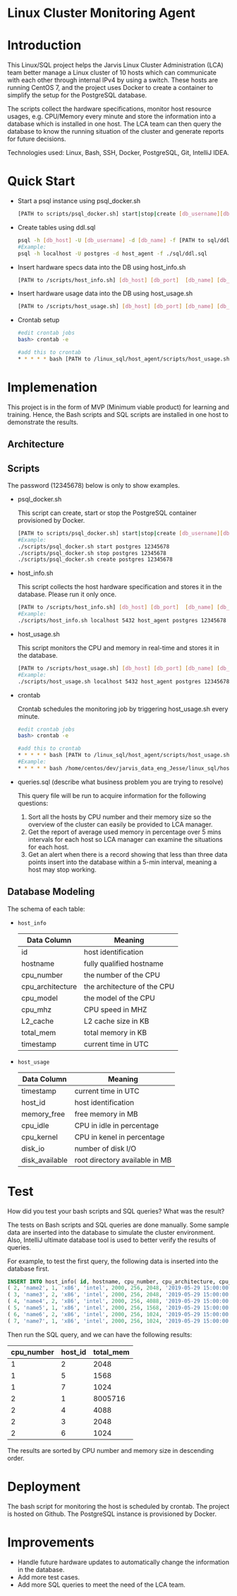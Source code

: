 # Linux Cluster Monitoring Agent
# 
# Introduction
This Linux/SQL project helps the Jarvis Linux Cluster Administration (LCA) team better manage a Linux cluster of 10 hosts which can communicate with each other through internal IPv4  by using a switch. These hosts are running CentOS 7, and the project uses Docker to create a container to simplify the setup for the PostgreSQL database.

The scripts collect the hardware specifications, monitor host resource usages, e.g. CPU/Memory every minute and store the information into a database which is installed in one host. The LCA team can then query the database to know the running situation of the cluster and generate reports for future decisions.

Technologies used: Linux, Bash, SSH, Docker, PostgreSQL, Git, IntelliJ IDEA.

# Quick Start
- Start a psql instance using psql_docker.sh

  ```bash
  [PATH to scripts/psql_docker.sh] start|stop|create [db_username][db_password]
  ```

- Create tables using ddl.sql

  ```bash
  psql -h [db_host] -U [db_username] -d [db_name] -f [PATH to sql/ddl.sql]
  #Example:
  psql -h localhost -U postgres -d host_agent -f ./sql/ddl.sql
  ```

- Insert hardware specs data into the DB using host_info.sh

  ```bash
  [PATH to /scripts/host_info.sh] [db_host] [db_port]  [db_name] [db_username] [db_password]
  ```

- Insert hardware usage data into the DB using host_usage.sh

  ```bash
  [PATH to /scripts/host_usage.sh] [db_host] [db_port] [db_name] [db_username] [db_password]
  ```

- Crontab setup

  ```bash
  #edit crontab jobs
  bash> crontab -e
  
  #add this to crontab
  * * * * * bash [PATH to /linux_sql/host_agent/scripts/host_usage.sh] [db_host] [db_port] [db_name] [db_username] [db_password] > /tmp/host_usage.log
  ```

# Implemenation
This project is in the form of MVP (Minimum viable product) for learning and training. Hence, the Bash scripts and SQL scripts are installed in one host to demonstrate the results.

## Architecture

## Scripts

The password (12345678) below is only to show examples.

- psql_docker.sh

  This script can create, start or stop the PostgreSQL container provisioned by Docker.

  ```bash
  [PATH to scripts/psql_docker.sh] start|stop|create [db_username][db_password]
  #Example:
  ./scripts/psql_docker.sh start postgres 12345678
  ./scripts/psql_docker.sh stop postgres 12345678
  ./scripts/psql_docker.sh create postgres 12345678
  ```

- host_info.sh

  This script collects the host hardware specification and stores it in the database. Please run it only once.

  ```bash
  [PATH to /scripts/host_info.sh] [db_host] [db_port]  [db_name] [db_username] [db_password]
  #Example:
  ./scripts/host_info.sh localhost 5432 host_agent postgres 12345678
  ```

- host_usage.sh

  This script monitors the CPU and memory in real-time and stores it in the database.

  ```bash
  [PATH to /scripts/host_usage.sh] [db_host] [db_port] [db_name] [db_username] [db_password]
  #Example:
  ./scripts/host_usage.sh localhost 5432 host_agent postgres 12345678
  ```

- crontab

  Crontab schedules the monitoring job by triggering host_usage.sh every minute.

  ```bash
  #edit crontab jobs
  bash> crontab -e
  
  #add this to crontab
  * * * * * bash [PATH to /linux_sql/host_agent/scripts/host_usage.sh] [db_host] [db_port] [db_name] [db_username] [db_password] > /tmp/host_usage.log
  #Example:
  * * * * * bash /home/centos/dev/jarvis_data_eng_Jesse/linux_sql/host_agent/scripts/host_usage.sh] localhost 5432 host_agent postgres 12345678 > /tmp/host_usage.log
  ```

- queries.sql (describe what business problem you are trying to resolve)

  This query file will be run to acquire information for the following questions:

  1. Sort all the hosts by CPU number and their memory size so the overview of the cluster can easily be provided to LCA manager.
  2. Get the report of average used memory in percentage over 5 mins intervals for each host so LCA manager can examine the situations for each host.
  3. Get an alert when there is a record showing that less than three data points insert into the database within a 5-min interval, meaning a host may stop working.

## Database Modeling
The schema of each table:
- `host_info`

  | Data Column      | Meaning                     |
  | ---------------- | --------------------------- |
  | id               | host identification         |
  | hostname         | fully qualified hostname    |
  | cpu_number       | the number of the CPU       |
  | cpu_architecture | the architecture of the CPU |
  | cpu_model        | the model of the CPU        |
  | cpu_mhz          | CPU speed in MHZ            |
  | L2_cache         | L2 cache size in KB         |
  | total_mem        | total memory in KB          |
  | timestamp        | current time in UTC         |

- `host_usage`

  | Data Column    | Meaning                        |
  | -------------- | ------------------------------ |
  | timestamp      | current time in UTC            |
  | host_id        | host identification            |
  | memory_free    | free memory in MB              |
  | cpu_idle       | CPU in idle in percentage      |
  | cpu_kernel     | CPU in kenel in percentage     |
  | disk_io        | number of disk I/O             |
  | disk_available | root directory available in MB |

# Test
How did you test your bash scripts and SQL queries? What was the result?

The tests on Bash scripts and SQL queries are done manually. Some sample data are inserted into the database to simulate the cluster environment. Also, IntelliJ ultimate database tool is used to better verify the results of queries.

For example, to test the first query, the following data is inserted into the database first.

```sql
INSERT INTO host_info( id, hostname, cpu_number, cpu_architecture, cpu_model, cpu_mhz, L2_cache, total_mem, timestamp) VALUES 
( 2, 'name2', 1, 'x86', 'intel', 2000, 256, 2048, '2019-05-29 15:00:00.000' ), 
( 3, 'name3', 2, 'x86', 'intel', 2000, 256, 2048, '2019-05-29 15:00:00.000' ), 
( 4, 'name4', 2, 'x86', 'intel', 2000, 256, 4088, '2019-05-29 15:00:00.000' ), 
( 5, 'name5', 1, 'x86', 'intel', 2000, 256, 1568, '2019-05-29 15:00:00.000' ), 
( 6, 'name6', 2, 'x86', 'intel', 2000, 256, 1024, '2019-05-29 15:00:00.000' ), 
( 7, 'name7', 1, 'x86', 'intel', 2000, 256, 1024, '2019-05-29 15:00:00.000' ); 


```

Then run the SQL query, and we can have the following results:

| cpu_number | host_id | total_mem |
| ---------- | ------- | --------- |
| 1          | 2       | 2048      |
| 1          | 5       | 1568      |
| 1          | 7       | 1024      |
| 2          | 1       | 8005716   |
| 2          | 4       | 4088      |
| 2          | 3       | 2048      |
| 2          | 6       | 1024      |

The results are sorted by CPU number and memory size in descending order.

# Deployment
The bash script for monitoring the host is scheduled by crontab. The project is hosted on Github. The PostgreSQL instance is provisioned by Docker.

# Improvements
- Handle future hardware updates to automatically change the information in the database.
- Add more test cases.
- Add more SQL queries to meet the need of the LCA team.
